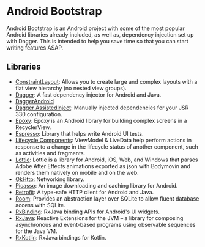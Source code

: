 # Android Bootstrap
Android Bootstrap is an Android project with some of the most popular Android libraries already included, as well as, dependency injection set up with Dagger. This is intended to help you save time so that you can start writing features ASAP.

## Libraries
- [ConstraintLayout](https://developer.android.com/training/constraint-layout): Allows you to create large and complex layouts with a flat view hierarchy (no nested view groups).
- [Dagger](https://github.com/google/dagger): A fast dependency injector for Android and Java.
- [DaggerAndroid](https://developer.android.com/training/dependency-injection/dagger-android)
- [Dagger AssistedInject](https://github.com/square/AssistedInject): Manually injected dependencies for your JSR 330 configuration.
- [Epoxy](https://github.com/airbnb/epoxy): Epoxy is an Android library for building complex screens in a RecyclerView.
- [Espresso](https://developer.android.com/training/testing/espresso): Library that helps write Android UI tests.
- [Lifecycle Components](https://developer.android.com/jetpack/androidx/releases/lifecycle): ViewModel & LiveData help perform actions in response to a change in the lifecycle status of another component, such as activities and fragments.
- [Lottie](https://airbnb.io/lottie/#/README): Lottie is a library for Android, iOS, Web, and Windows that parses Adobe After Effects animations exported as json with Bodymovin and renders them natively on mobile and on the web.
- [OkHttp](https://square.github.io/okhttp/): Networking library.
- [Picasso](https://square.github.io/picasso/): An image downloading and caching library for Android.
- [Retrofit](https://square.github.io/retrofit/): A type-safe HTTP client for Android and Java.
- [Room](https://developer.android.com/training/data-storage/room/index.html): Provides an abstraction layer over SQLite to allow fluent database access with SQLite.
- [RxBinding](https://github.com/JakeWharton/RxBinding): RxJava binding APIs for Android's UI widgets.
- [RxJava](https://github.com/ReactiveX/RxJava): Reactive Extensions for the JVM – a library for composing asynchronous and event-based programs using observable sequences for the Java VM.
- [RxKotlin](https://github.com/ReactiveX/RxKotlin): RxJava bindings for Kotlin.
